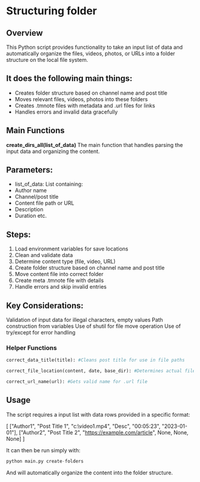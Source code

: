 # Structuring folder
## Overview
This Python script provides functionality to take an input list of data and automatically organize the files, videos, photos, or URLs into a folder structure on the local file system.

## It does the following main things:

* Creates folder structure based on channel name and post title
* Moves relevant files, videos, photos into these folders
* Creates .tmnote files with metadata and .url files for links
* Handles errors and invalid data gracefully

## Main Functions
**create_dirs_all(list_of_data)**
The main function that handles parsing the input data and organizing the content.

## Parameters:

* list_of_data: List containing:
* Author name
* Channel/post title
* Content file path or URL
* Description
* Duration etc.
## Steps:

1. Load environment variables for save locations
2. Clean and validate data
3. Determine content type (file, video, URL)
4. Create folder structure based on channel name and post title
5. Move content file into correct folder
6. Create meta .tmnote file with details
7. Handle errors and skip invalid entries

## Key Considerations:

Validation of input data for illegal characters, empty values
Path construction from variables
Use of shutil for file move operation
Use of try/except for error handling
### Helper Functions
```python
correct_data_title(title): #Cleans post title for use in file paths

correct_file_location(content, date, base_dir): #Determines actual file path on disk

correct_url_name(url): #Gets valid name for .url file
```
## Usage
The script requires a input list with data rows provided in a specific format:

[
  ["Author1", "Post Title 1", "c:\video1.mp4", "Desc", "00:05:23", "2023-01-01"], 
  ["Author2", "Post Title 2", "https://example.com/article", None, None, None]
]

It can then be run simply with:

```python
python main.py create-folders
```
And will automatically organize the content into the folder structure.
